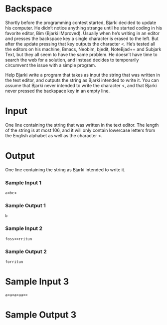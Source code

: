 # Backspace
Shortly before the programming contest started, Bjarki decided to update his computer. He didn’t notice anything strange until he started coding in his favorite editor, Bim (Bjarki IMproved). Usually when he’s writing in an editor and presses the backspace key a single character is erased to the left. But after the update pressing that key outputs the character <. He’s tested all the editors on his machine, Bmacs, Neobim, bjedit, NoteBjad++ and Subjark Text, but they all seem to have the same problem. He doesn’t have time to search the web for a solution, and instead decides to temporarily circumvent the issue with a simple program.

Help Bjarki write a program that takes as input the string that was written in the text editor, and outputs the string as Bjarki intended to write it. You can assume that Bjarki never intended to write the character <, and that Bjarki never pressed the backspace key in an empty line.

# Input
One line containing the string that was written in the text editor. The length of the string is at most 106, and it will only contain lowercase letters from the English alphabet as well as the character <.

# Output
One line containing the string as Bjarki intended to write it.

### Sample Input 1
```
a<bc<
```
### Sample Output 1
```
b
```

### Sample Input 2
```
foss<<rritun
```
### Sample Output 2
```
forritun
```
# Sample Input 3
```
a<a<a<aa<<
```
# Sample Output 3
```
```
